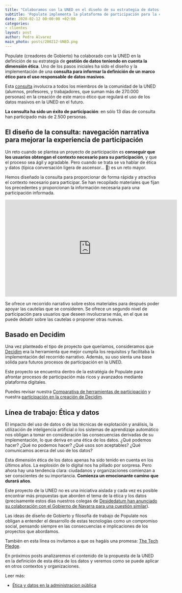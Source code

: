 ```yaml
---
title: "Colaboramos con la UNED en el diseño de su estrategia de datos y ética"
subtitle: 'Populate implementa la plataforma de participación para la consulta sobre ética y datos'
date: 2020-02-12 00:00:00 +02:00
categories:
- clientes
layout: post
author: Pedro Álvarez
main_photo: posts/200212-UNED.png
---
```


Populate (creadores de Gobierto) ha colaborado con la UNED en la definición de su estrategia de **gestión de datos teniendo en cuenta la dimensión ética**. Uno de los pasos iniciales ha sido el diseño y la implementación de una **consulta para informar la definición de un marco ético para el uso responsable de datos masivos**.

Esta [consulta](https://participa.uned.es) involucra a todos los miembros de la comunidad de la UNED (alumnos, profesores, y trabajadores, que suman más de 270.000 personas) en la creación de este marco ético que regulará el uso de los datos masivos en la UNED en el futuro. 

**La consulta ha sido un éxito de participación**: en sólo 13 días de consulta han participado más de 2.500 personas. 


## El diseño de la consulta: navegación narrativa para mejorar la experiencia de participación

Un reto cuando se plantea un proyecto de participación es **conseguir que los usuarios obtengan el contexto necesario para su participación**, y que el proceso sea ágil y agradable. Pero cuando se trata se va hablar de ética y datos (típica conversación ligera de ascensor… 🧠) es un reto mayor.

Hemos diseñado la consulta para proporcionar de forma rápida y atractiva el contexto necesario para participar. Se han recopilado materiales que fijan los precedentes y proporcionan la información necesaria para una participación informada. 

<div class="video_wrapper">
  <iframe width="560" height="315" src="https://www.youtube.com/embed/97QSHdQhwIk" frameborder="0" allow="accelerometer; autoplay; encrypted-media; gyroscope; picture-in-picture" allowfullscreen></iframe>
</div>

Se ofrece un recorrido narrativo sobre estos materiales para después poder apoyar las cautelas que se consideren. Se ofrece un segundo nivel de participación para usuarios que deseen involucrarse más, en el que se puede debatir sobre las cautelas o proponer otras nuevas. 

## Basado en Decidim

Una vez planteado el tipo de proyecto que queríamos, consideramos que [Decidim](https://decidim.org/) era la herramienta que mejor cumplía los requisitos y facilitaba la implementación del recorrido narrativo. Además, su uso sienta una base sólida para futuros procesos de participación en la UNED.

Este proyecto se encuentra dentro de la estratégia de Populate para afrontar procesos de participación más ricos y avanzados mediante plataforma digitales.

Puedes revisar nuestra [Comparativa de herramientas de participación](https://gobierto.es/blog/20200128-como-elegir-plataforma-participacion-ciudadana.html) y nuestra [participación en la creación de Decidim](https://gobierto.es/blog/20180123-decidim-diseno-populate.html). 


## Línea de trabajo: Ética y datos

El impacto del uso de datos o de las técnicas de explotación y análisis, la utilización de inteligencia artificial o los sistemas de aprendizaje automático nos obligan a tomar en consideración las consecuencias derivadas de su implementación, lo que deriva en una ética de los datos. ¿Qué podemos hacer? ¿Qué no podemos hacer? ¿Qué usos son aceptables? ¿Qué comunicamos acerca del uso de los datos?

Esta dimensión ética de los datos apenas ha sido tenido en cuenta en los últimos años. La explosión de lo digital nos ha pillado por sorpresa. Pero ahora hay una tendencia clara: ciudadanos y organizaciones comienzan a ser conscientes de su importancia. **Comienza un emocionante camino que durará años**.

Este proyecto de la UNED no es una iniciativa aislada y cada vez es posible encontrar más propuestas que aborden el tema de la ética y los datos (precisamente estos días nuestros colegas de [Desidedatum han anunciado su colaboración con el Gobierno de Navarra para una cuestión similar](https://www.desidedatum.com/etica-del-uso-de-datos-y-algoritmos/)). 

Las ideas de diseño de Gobierto y filosofía de trabajo de Populate nos obligan a entender el desarrollo de estas tecnologías como un compromiso social, pensando siempre en las consecuencias e implicaciones de los proyectos que abordamos.

También en esta línea os invitamos a que os hagáis una promesa: [The Tech Pledge](https://www.techpledge.org/).

En próximos posts analizaremos el contenido de la propuesta de la UNED en la definición de esta ética de los datos y veremos como se puede aplicar en otros contextos y organizaciones.


<div class="separator blue short"></div>

Leer más: 

- [Ética y datos en la administracion pública](https://gobierto.es/blog/20190918-etica-y-datos.html)

